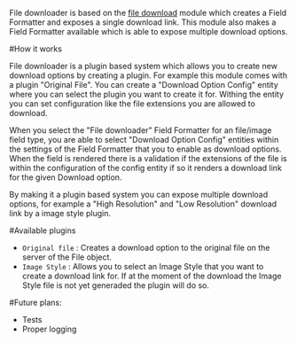 File downloader is based on the [file download](https://www.drupal.org/project/file_download) module which creates
 a Field Formatter and exposes a single download link. This module also makes a Field Formatter available which is able
 to expose multiple download options. 

#How it works

File downloader is a plugin based system which allows you to create new download options by creating a plugin. 
For example this module comes with a plugin "Original File". You can create a "Download Option Config" entity where
 you can select the plugin you want to create it for. Withing the entity you can set configuration like the file
 extensions you are allowed to download.
  
When you select the "File downloader" Field Formatter for an file/image field type, you are able to select 
"Download Option Config" entities within the settings of the Field Formatter that you to enable as download options.
When the field is rendered there is a validation if the extensions of the file is within the configuration of 
the config entity if so it renders a download link for the given Download option. 

By making it a plugin based system you can expose multiple download options, for example a "High Resolution" 
and "Low Resolution" download link by a image style plugin.

#Available plugins
- `Original file` : Creates a download option to the original file on the server of the File object.
- `Image Style` : Allows you to select an Image Style that you want to create a download link for. If at the moment of
the download the Image Style file is not yet generaded the plugin will do so.

#Future plans:
- Tests
- Proper logging